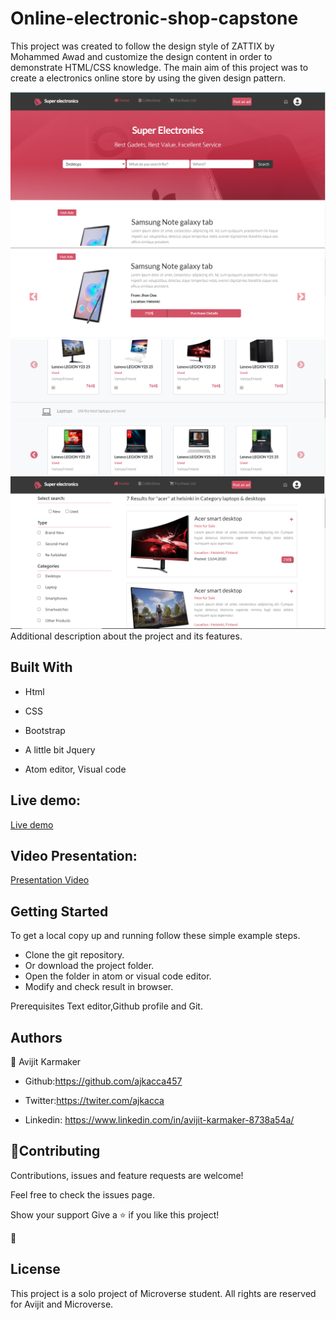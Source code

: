 # Online-electronic-shop-capstone

This project was created to follow the design style of ZATTIX by Mohammed Awad and customize the design content in order to demonstrate HTML/CSS knowledge. The main aim of this project was to create a electronics online store by using the given design pattern.

<img src="images/product-1.PNG" alt="projectimg">
<img src="images/product-2.PNG" alt="projectimg">
<img src="images/product-3.PNG" alt="projectimg">
<img src="images/product-4.PNG" alt="projectimg">

</h1>Additional description about the project and its features.</h1>

<h2>Built With</h2>

- Html

- CSS

- Bootstrap

- A little bit Jquery

- Atom editor, Visual code

<h2>Live demo:</h2>

[Live demo](https://super-electronics.netlify.app)

<h2>Video Presentation:</h2>

[Presentation Video](https://www.loom.com/share/3e2e6ea5ffcd4c74bb8165076ccfd4f5)



<h2>Getting Started</h2>
To get a local copy up and running follow these simple example steps.

- Clone the  git repository.
- Or download the project folder.
- Open the folder in atom or visual code editor.
- Modify and check result in browser.

Prerequisites
Text editor,Github profile and Git.

<h2>Authors</h2>

👤 Avijit Karmaker

- Github:https://github.com/ajkacca457

- Twitter:https://twiter.com/ajkacca

- Linkedin: https://www.linkedin.com/in/avijit-karmaker-8738a54a/


<h2>🤝Contributing</h2>

Contributions, issues and feature requests are welcome!

Feel free to check the issues page.

Show your support
Give a ⭐️ if you like this project!

📝 <h2>License</h2>
This project is a solo project of Microverse student. All rights are reserved for Avijit and Microverse.
